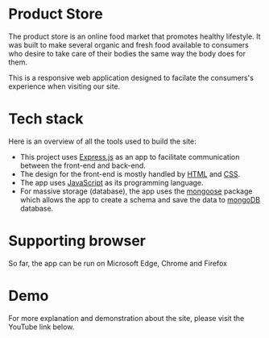 # Product Store

The product store is an online food market that promotes healthy lifestyle. It was built to make several organic and fresh food available to consumers who desire to take care of their bodies the same way the body does for them. 

This is a responsive web application designed to facilate the consumers's experience when visiting our site.

# Tech stack

Here is an overview of all the tools used to build the site:

* This project uses [Express.js](https://expressjs.com/) as an app to facilitate communication between the front-end and back-end.
* The design for the front-end is mostly handled by [HTML](https://developer.mozilla.org/en-US/docs/Learn/Getting_started_with_the_web/HTML_basics) and [CSS](https://developer.mozilla.org/en-US/docs/Web/CSS).
* The app uses [JavaScript](https://www.javascript.com/) as its programming language.
* For massive storage (database), the app uses the [mongoose](https://mongoosejs.com/) package which allows the app to create a schema and save the data to [mongoDB](https://www.mongodb.com/) database.

# Supporting browser

So far, the app can be run on Microsoft Edge, Chrome and Firefox

# Demo
For more explanation and demonstration about the site, please visit the YouTube link below.
